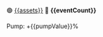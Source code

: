 🟢 <a href="https://www.binance.com/futures/{{symbol}}">{{assets}}</a> 🔔 <b>{{eventCount}}</b> 

Pump: +{{pumpValue}}%